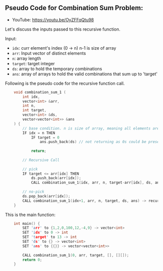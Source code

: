 ## Pseudo Code for Combination Sum Problem:
- YouTube: https://youtu.be/OyZFFqQtu98

Let's discuss the inputs passed to this recursive function.

Input:
- `idx`: curr element's index (0 -> n) n-1 is size of array
- `arr`: Input vector<int> of distinct elements
- `n`: array length
- `target`: target integer
- `ds`: array to hold the temporary combinations
- `ans`: array of arrays to hold the valid combinations that sum up to 'target'

Following is the pseudo code for the recursive function call.

```cpp
    void combination_sum_1 (
        int idx,
        vector<int> &arr,
        int n,
        int target,
        vector<int> &ds,
        vector<vector<int>> &ans
    ) {
        // base condition. n is size of array, meaning all elements are already processed.
        IF idx = n THEN
            IF target = 0
                ans.push_back(ds) // not returning as 0s could be present in array
            
            return;
        
        // Recursive Call
        
        // pick
        IF target <= arr[idx] THEN
            ds.push_back(arr[idx]);
            CALL combination_sum_1(idx, arr, n, target-arr[idx], ds, ans) -> recursively
        
        // no-pick
        ds.pop_back(arr[idx]);
        CALL combination_sum_1(idx+1, arr, n, target, ds, ans) -> recursively
    }
```

This is the main function:

```cpp
    int main() {
        SET 'arr' to {1,2,0,100,12,-4,9} -> vector<int>
        SET 'idx' to 0 -> int
        SET 'target' to 13 -> int
        SET 'ds' to {} -> vector<int>
        SET 'ans' to {{}} -> vector<vector<int>>
        
        CALL combination_sum_1(0, arr, target, [], [][]);
        return 0;
    }
```
